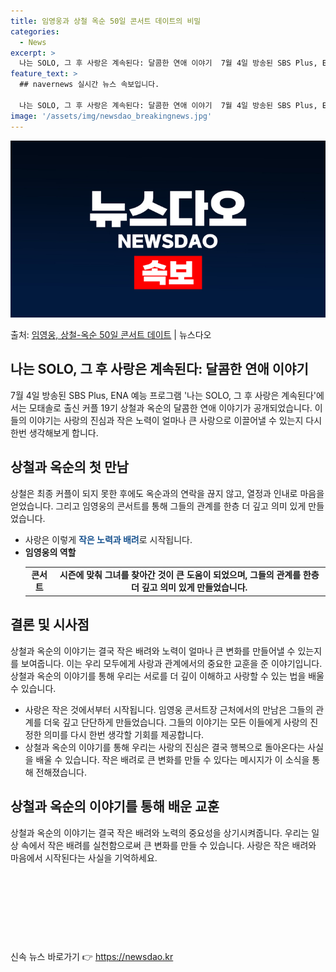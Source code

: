 ```yaml
---
title: 임영웅과 상철 옥순 50일 콘서트 데이트의 비밀
categories:
  - News
excerpt: >
  나는 SOLO, 그 후 사랑은 계속된다: 달콤한 연애 이야기  7월 4일 방송된 SBS Plus, ENA 예…
feature_text: >
  ## navernews 실시간 뉴스 속보입니다.

  나는 SOLO, 그 후 사랑은 계속된다: 달콤한 연애 이야기  7월 4일 방송된 SBS Plus, ENA 예…
image: '/assets/img/newsdao_breakingnews.jpg'
---
```


![뉴스다오 속보](/assets/img/newsdao_breakingnews.jpg)

<p>출처: <a href="https://newsdao.kr/4656" rel="dofollow">임영웅, 상철-옥순 50일 콘서트 데이트</a> | 뉴스다오</p>

<h2 data-ke-size="size26">나는 SOLO, 그 후 사랑은 계속된다: 달콤한 연애 이야기</h2>
<p data-ke-size="size16">7월 4일 방송된 SBS Plus, ENA 예능 프로그램 '나는 SOLO, 그 후 사랑은 계속된다'에서는 모태솔로 출신 커플 19기 상철과 옥순의 달콤한 연애 이야기가 공개되었습니다. 이들의 이야기는 사랑의 진심과 작은 노력이 얼마나 큰 사랑으로 이끌어낼 수 있는지 다시 한번 생각해보게 합니다.</p>

<h2 data-ke-size="size24">상철과 옥순의 첫 만남</h2>
<p data-ke-size="size16">상철은 최종 커플이 되지 못한 후에도 옥순과의 연락을 끊지 않고, 열정과 인내로 마음을 얻었습니다. 그리고 임영웅의 콘서트를 통해 그들의 관계를 한층 더 깊고 의미 있게 만들었습니다.</p>
<ul>
  <li>사랑은 이렇게 <b><span style="color: #1a5490;">작은 노력과 배려</span></b>로 시작됩니다.</li>
  <li><b>임영웅의 역할</b></li>
  <table>
    <tr>
      <td style="text-align: center; height: 17px;"><b>콘서트</b></td>
      <td style="text-align: center; height: 17px;"><b>시즌에 맞춰 그녀를 찾아간 것이 큰 도움이 되었으며, 그들의 관계를 한층 더 깊고 의미 있게 만들었습니다.</b></td>
    </tr>
  </table>
</ul>

<h2 data-ke-size="size24">결론 및 시사점</h2>
<p data-ke-size="size16">상철과 옥순의 이야기는 결국 작은 배려와 노력이 얼마나 큰 변화를 만들어낼 수 있는지를 보여줍니다. 이는 우리 모두에게 사랑과 관계에서의 중요한 교훈을 준 이야기입니다. 상철과 옥순의 이야기를 통해 우리는 서로를 더 깊이 이해하고 사랑할 수 있는 법을 배울 수 있습니다.</p>
<ul>
  <li>사랑은 작은 것에서부터 시작됩니다. 임영웅 콘서트장 근처에서의 만남은 그들의 관계를 더욱 깊고 단단하게 만들었습니다. 그들의 이야기는 모든 이들에게 사랑의 진정한 의미를 다시 한번 생각할 기회를 제공합니다.</li>
  <li>상철과 옥순의 이야기를 통해 우리는 사랑의 진심은 결국 행복으로 돌아온다는 사실을 배울 수 있습니다. 작은 배려로 큰 변화를 만들 수 있다는 메시지가 이 소식을 통해 전해졌습니다.</li>
</ul>

<h2 data-ke-size="size24">상철과 옥순의 이야기를 통해 배운 교훈</h2>
<p data-ke-size="size16">상철과 옥순의 이야기는 결국 작은 배려와 노력의 중요성을 상기시켜줍니다. 우리는 일상 속에서 작은 배려를 실천함으로써 큰 변화를 만들 수 있습니다. 사랑은 작은 배려와 마음에서 시작된다는 사실을 기억하세요.</p>
<p data-ke-size="size16">&nbsp;</p>
<p data-ke-size="size16">&nbsp;</p>
<p data-ke-size="size16">&nbsp;</p>
<p data-ke-size="size16">&nbsp;</p> 

신속 뉴스 바로가기 👉 <a href="https://newsdao.kr" rel="dofollow">https://newsdao.kr</a>


